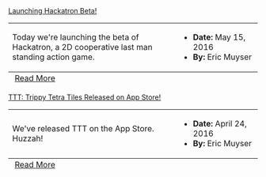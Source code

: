 
<div class="row-fluid" style="">
  <div class="span6">
    <div class="box">
      <div class="tab-header">
        <a href="/news/hackatron-beta"><i class="icon-th-list"></i> Launching Hackatron Beta!</a>
      </div>
      <div class="">
        <table class="table table-striped table-bordered">
          <tbody>
            <tr>
              <td>Today we're launching the beta of Hackatron, a 2D cooperative last man standing action game.</td>
              <td width="150">
                <ul>
                  <li><strong>Date:</strong> May 15, 2016</li>
                  <li><strong>By:</strong> Eric Muyser</li>
                </ul>
              </td>
            </tr>
          </tbody>
          <tfoot>
          <tr>
            <td colspan="2">
              <div class="clearfix" style="padding: 0 5px;">
                <div class="pull-right">
                  <a href="/news/hackatron-beta" class="button blue">Read More</a>
                </div>
              </div>
            </td>
          </tr>
          </tfoot>
        </table>
      </div>
    </div>
  </div>
  <div class="span6">
    <div class="box">
      <div class="tab-header">
        <a href="/news/ttt-released-app-store"><i class="icon-th-list"></i> TTT: Trippy Tetra Tiles Released on App Store!</a>
      </div>
      <div class="">
        <table class="table table-striped table-bordered">
          <tbody>
            <tr>
              <td>We've released TTT on the App Store. Huzzah!</td>
              <td width="150">
                <ul>
                  <li><strong>Date:</strong> April 24, 2016</li>
                  <li><strong>By:</strong> Eric Muyser</li>
                </ul>
              </td>
            </tr>
          </tbody>
          <tfoot>
          <tr>
            <td colspan="2">
              <div class="clearfix" style="padding: 0 5px;">
                <div class="pull-right">
                  <a href="/news/ttt-released-app-store" class="button blue">Read More</a>
                </div>
              </div>
            </td>
          </tr>
          </tfoot>
        </table>
      </div>
    </div>
  </div>
</div>

